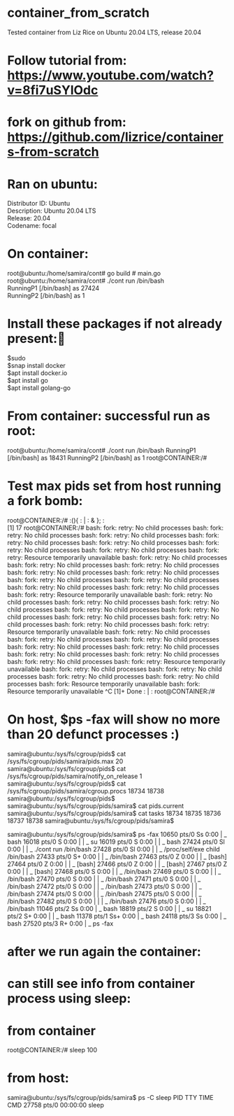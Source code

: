 # container_from_scratch
Tested container from Liz Rice on Ubuntu 20.04 LTS, release 20.04

# Follow tutorial from: https://www.youtube.com/watch?v=8fi7uSYlOdc
# fork on github from: https://github.com/lizrice/containers-from-scratch

# Ran on ubuntu:

Distributor ID:	Ubuntu<br />
Description:	Ubuntu 20.04 LTS<br />
Release:	20.04<br />
Codename:	focal<br />

# On container:
root@ubuntu:/home/samira/cont# go build # main.go<br />
root@ubuntu:/home/samira/cont# ./cont run /bin/bash<br />
RunningP1 [/bin/bash] as 27424<br />
RunningP2 [/bin/bash] as 1<br />

# Install these packages if not already present:
$sudo<br />
$snap install docker<br />
$apt install docker.io<br />
$apt install go<br />
$apt install golang-go<br />

# From container: successful run as root: 
root@ubuntu:/home/samira/cont# ./cont run /bin/bash
RunningP1 [/bin/bash] as 18431
RunningP2 [/bin/bash] as 1
root@CONTAINER:/# 

# Test max pids set from host running a fork bomb: 
root@CONTAINER:/# :(){ : | : & }; :                       
[1] 17
root@CONTAINER:/# bash: fork: retry: No child processes
bash: fork: retry: No child processes
bash: fork: retry: No child processes
bash: fork: retry: No child processes
bash: fork: retry: No child processes
bash: fork: retry: No child processes
bash: fork: retry: No child processes
bash: fork: retry: Resource temporarily unavailable
bash: fork: retry: No child processes
bash: fork: retry: No child processes
bash: fork: retry: No child processes
bash: fork: retry: No child processes
bash: fork: retry: No child processes
bash: fork: retry: No child processes
bash: fork: retry: No child processes
bash: fork: retry: No child processes
bash: fork: retry: No child processes
bash: fork: retry: Resource temporarily unavailable
bash: fork: retry: No child processes
bash: fork: retry: No child processes
bash: fork: retry: No child processes
bash: fork: retry: No child processes
bash: fork: retry: No child processes
bash: fork: retry: No child processes
bash: fork: retry: No child processes
bash: fork: retry: No child processes
bash: fork: retry: Resource temporarily unavailable
bash: fork: retry: No child processes
bash: fork: retry: No child processes
bash: fork: retry: No child processes
bash: fork: retry: No child processes
bash: fork: retry: No child processes
bash: fork: retry: No child processes
bash: fork: retry: No child processes
bash: fork: retry: No child processes
bash: fork: retry: Resource temporarily unavailable
bash: fork: retry: No child processes
bash: fork: retry: No child processes
bash: fork: retry: No child processes
bash: fork: retry: No child processes
bash: fork: Resource temporarily unavailable
bash: fork: Resource temporarily unavailable
^C
[1]+  Done                    : | :
root@CONTAINER:/# 

# On host, $ps -fax will show no more than 20 defunct processes :)
samira@ubuntu:/sys/fs/cgroup/pids$ cat /sys/fs/cgroup/pids/samira/pids.max
20
samira@ubuntu:/sys/fs/cgroup/pids$ cat /sys/fs/cgroup/pids/samira/notify_on_release
1
samira@ubuntu:/sys/fs/cgroup/pids$ cat /sys/fs/cgroup/pids/samira/cgroup.procs
18734
18738
samira@ubuntu:/sys/fs/cgroup/pids$ 
samira@ubuntu:/sys/fs/cgroup/pids/samira$ cat pids.current
samira@ubuntu:/sys/fs/cgroup/pids/samira$ cat tasks
18734
18735
18736
18737
18738
samira@ubuntu:/sys/fs/cgroup/pids/samira$ 

samira@ubuntu:/sys/fs/cgroup/pids/samira$ ps -fax 
10650 pts/0    Ss     0:00  |   \_ bash
  16018 pts/0    S      0:00  |   |   \_ su
  16019 pts/0    S      0:00  |   |       \_ bash
  27424 pts/0    Sl     0:00  |   |           \_ ./cont run /bin/bash
  27428 pts/0    Sl     0:00  |   |               \_ /proc/self/exe child /bin/bash
  27433 pts/0    S+     0:00  |   |                   \_ /bin/bash
  27463 pts/0    Z      0:00  |   |                   \_ [bash] <defunct>
  27464 pts/0    Z      0:00  |   |                   \_ [bash] <defunct>
  27466 pts/0    Z      0:00  |   |                   \_ [bash] <defunct>
  27467 pts/0    Z      0:00  |   |                   \_ [bash] <defunct>
  27468 pts/0    S      0:00  |   |                   \_ /bin/bash
  27469 pts/0    S      0:00  |   |                   \_ /bin/bash
  27470 pts/0    S      0:00  |   |                   \_ /bin/bash
  27471 pts/0    S      0:00  |   |                   \_ /bin/bash
  27472 pts/0    S      0:00  |   |                   \_ /bin/bash
  27473 pts/0    S      0:00  |   |                   \_ /bin/bash
  27474 pts/0    S      0:00  |   |                   \_ /bin/bash
  27475 pts/0    S      0:00  |   |                   \_ /bin/bash
  27482 pts/0    S      0:00  |   |                   |   \_ /bin/bash
  27476 pts/0    S      0:00  |   |                   \_ /bin/bash
  11046 pts/2    Ss     0:00  |   \_ bash
  18819 pts/2    S      0:00  |   |   \_ su
  18821 pts/2    S+     0:00  |   |       \_ bash
  11378 pts/1    Ss+    0:00  |   \_ bash
  24118 pts/3    Ss     0:00  |   \_ bash
  27520 pts/3    R+     0:00  |       \_ ps -fax


# after we run again the container: 
# can still see info from container process using sleep: 
# from container
root@CONTAINER:/# sleep 100
# from host:
samira@ubuntu:/sys/fs/cgroup/pids/samira$ ps -C sleep
    PID TTY          TIME CMD
  27758 pts/0    00:00:00 sleep





